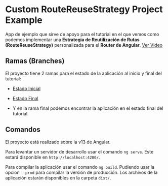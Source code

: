 # Custom RouteReuseStrategy Project Example

App de ejemplo que sirve de apoyo para el tutorial en el que vemos como podemos implementar una **Estrategia de Reutilización de Rutas (RouteReuseStrategy)** personalizada para el **Router de Angular**. [Ver Video](https://youtu.be/3CTWs4HRazo)

## Ramas (Branches)

El proyecto tiene 2 ramas para el estado de la aplicación al inicio y final del tutorial:

- [Estado Inicial](https://github.com/ako-tech/angular-custom-routerReuseStrategy)
- [Estado Final](https://github.com/ako-tech/angular-custom-routerReuseStrategy/tree/final)

- Y en la rama final podemos encontrar la aplicación en el estado final del tutorial.

## Comandos

El proyecto está realizado sobre la v13 de Angular.

Para levantar un servidor de desarrollo usar el comando `ng serve`. Este estará disponible en `http://localhost:4200/`.

Para compilar la aplicación usar el comando `ng build`. Pudiendo usar la opcion `--prod` para compilar la versión de producción. Los archivos de la aplicación estarán disponibles en la carpeta `dist/`.

